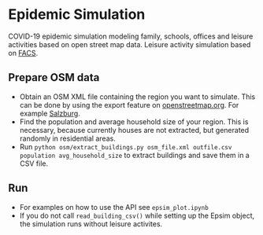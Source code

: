 # Epidemic Simulation
COVID-19 epidemic simulation modeling family, schools, offices and leisure activities based on open street map data.
Leisure activity simulation based on [FACS](https://github.com/djgroen/facs).

## Prepare OSM data
- Obtain an OSM XML file containing the region you want to simulate. This can be done by using the export feature on [openstreetmap.org](https://openstreetmap.org). For example [Salzburg](https://overpass-api.de/api/map?bbox=12.9968,47.7684,13.0940,47.8341).
- Find the population and average household size of your region. This is necessary, because currently houses are not extracted, but generated randomly in residential areas.
- Run `python osm/extract_buildings.py osm_file.xml outfile.csv population avg_household_size` to extract buildings and save them in a CSV file.

## Run
- For examples on how to use the API see `epsim_plot.ipynb`
- If you do not call `read_building_csv()` while setting up the Epsim object, the simulation runs without leisure activites.
